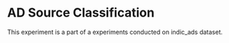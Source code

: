 # AD Source Classification

This experiment is a part of a experiments conducted on indic_ads dataset.